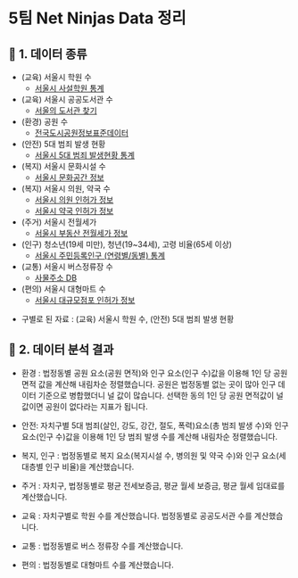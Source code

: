# 5팀 Net Ninjas Data 정리

## 📄 1. 데이터 종류

- (교육) 서울시 학원 수
  - [서울시 사설학원 통계](https://data.seoul.go.kr/dataList/195/S/2/datasetView.do)
- (교육) 서울시 공공도서관 수
  - [서울의 도서관 찾기](https://lib.seoul.go.kr/slibsrch/main)
- (환경) 공원 수
  - [전국도시공원정보표준데이터](https://www.data.go.kr/data/15012890/standard.do)
- (안전) 5대 범죄 발생 현황
  - [서울시 5대 범죄 발생현황 통계](https://data.seoul.go.kr/dataList/316/S/2/datasetView.do)
- (복지) 서울시 문화시설 수
  - [서울시 문화공간 정보](https://data.seoul.go.kr/dataList/OA-15487/A/1/datasetView.do)
- (복지) 서울시 의원, 약국 수
  - [서울시 의원 인허가 정보](https://data.seoul.go.kr/dataList/OA-16480/S/1/datasetView.do)
  - [서울시 약국 인허가 정보](https://data.seoul.go.kr/dataList/OA-16484/S/1/datasetView.do)
- (주거) 서울시 전월세가
  - [서울시 부동산 전월세가 정보](https://data.seoul.go.kr/dataList/OA-21276/S/1/datasetView.do)
- (인구) 청소년(19세 미만), 청년(19~34세), 고령 비율(65세 이상)
  - [서울시 주민등록인구 (연령별/동별) 통계](https://data.seoul.go.kr/dataList/10727/S/2/datasetView.do)
- (교통) 서울시 버스정류장 수
  - [사물주소 DB](https://business.juso.go.kr/addrlink/attrbDBDwld/attrbDBDwldList.do?cPath=99MD&menu=%EC%82%AC%EB%AC%BC%EC%A3%BC%EC%86%8CDB#this)
- (편의) 서울시 대형마트 수
  - [서울시 대규모점포 인허가 정보](https://data.seoul.go.kr/dataList/OA-16096/S/1/datasetView.do)

* 구별로 된 자료 : (교육) 서울시 학원 수, (안전) 5대 범죄 발생 현황

## 📝 2. 데이터 분석 결과

- 환경 : 법정동별 공원 요소(공원 면적)와 인구 요소(인구 수)값을 이용해 1인 당 공원 면적 값을 계산해 내림차순 정렬했습니다. 공원은 법정동별 없는 곳이 많아 인구 데이터 기준으로 병합했더니 널 값이 많습니다. 선택한 동의 1인 당 공원 면적값이 널 값이면 공원이 없다라는 지표가 됩니다.

- 안전: 자치구별 5대 범죄(살인, 강도, 강간, 절도, 폭력)요소(총 범죄 발생 수)와 인구 요소(인구 수)값을 이용해 1인 당 범죄 발생 수를 계산해 내림차순 정렬했습니다.

- 복지, 인구 : 법정동별로 복지 요소(복지시설 수, 병의원 및 약국 수)와 인구 요소(세대층별 인구 비율)을 계산했습니다.

- 주거 : 자치구, 법정동별로 평균 전세보증금, 평균 월세 보증금, 평균 월세 임대료를 계산했습니다.

- 교육 : 자치구별로 학원 수를 계산했습니다. 법정동별로 공공도서관 수를 계산했습니다.

- 교통 : 법정동별로 버스 정류장 수를 계산했습니다.

- 편의 : 법정동별로 대형마트 수를 계산했습니다.

